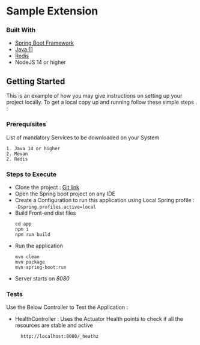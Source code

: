 # Sample Extension


### Built With

* [Spring Boot Framework](https://spring.io/projects/spring-boot)
* [Java 11](https://www.java.com/en/)
* [Redis](https://redis.io/)
* NodeJS 14 or higher


## Getting Started

This is an example of how you may give instructions on setting up your project locally.
To get a local copy up and running follow these simple steps :

### Prerequisites
List of mandatory Services to be downloaded on your System

    1. Java 14 or higher
    2. Mevan 
    2. Redis

### Steps to Execute

* Clone the project : [Git link](https://github.com/gofynd/example-extension-java-vue)
* Open the Spring boot project on any IDE
* Create a Configuration to run this application using Local Spring profile :
  ```-Dspring.profiles.active=local ```
* Build Front-end dist files
    ```
    cd app
    npm i 
    npm run build
    ```
* Run the application
  ```
  mvn clean
  mvn package
  mvn spring-boot:run  
  ```
* Server starts on *8080*


### Tests
Use the Below Controller to Test the Application :

* HealthController : Uses the Actuator Health points to check if all the resources are stable and active

        http://localhost:8080/_heathz
